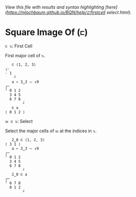*View this file with results and syntax highlighting [here](https://mlochbaum.github.io/BQN/help/⊏firstcell select.html).*

# Square Image Of (`⊏`)

`⊏ 𝕩`: First Cell

First major cell of `𝕩`.

       ⊏ ⟨1, 2, 3⟩
    ┌·   
    · 1  
        ┘
       a ← 3‿3 ⥊ ↕9
    ┌─       
    ╵ 0 1 2  
      3 4 5  
      6 7 8  
            ┘
       ⊏ a
    ⟨ 0 1 2 ⟩


`𝕨 ⊏ 𝕩`: Select

Select the major cells of `𝕨` at the indices in `𝕩`.

       2‿0 ⊏ ⟨1, 2, 3⟩
    ⟨ 3 1 ⟩
       a ← 3‿3 ⥊ ↕9
    ┌─       
    ╵ 0 1 2  
      3 4 5  
      6 7 8  
            ┘
       2‿0 ⊏ a
    ┌─       
    ╵ 6 7 8  
      0 1 2  
            ┘


